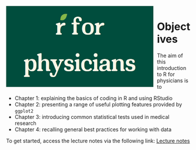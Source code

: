 <span style="float: left; margin-right: 10px;">
  <img src="docs/logo.png" alt="Logo" width="400">
</span>

# Objectives

The aim of this introduction to R for physicians is to

-   Chapter 1: explaining the basics of coding in R and using RStudio
-   Chapter 2: presenting a range of useful plotting features provided by `ggplot2`
-   Chapter 3: introducing common statistical tests used in medical research
-   Chapter 4: recalling general best practices for working with data

To get started, access the lecture notes via the following link: [Lecture notes](https://clairemargaux.github.io/rforphysicians/)
